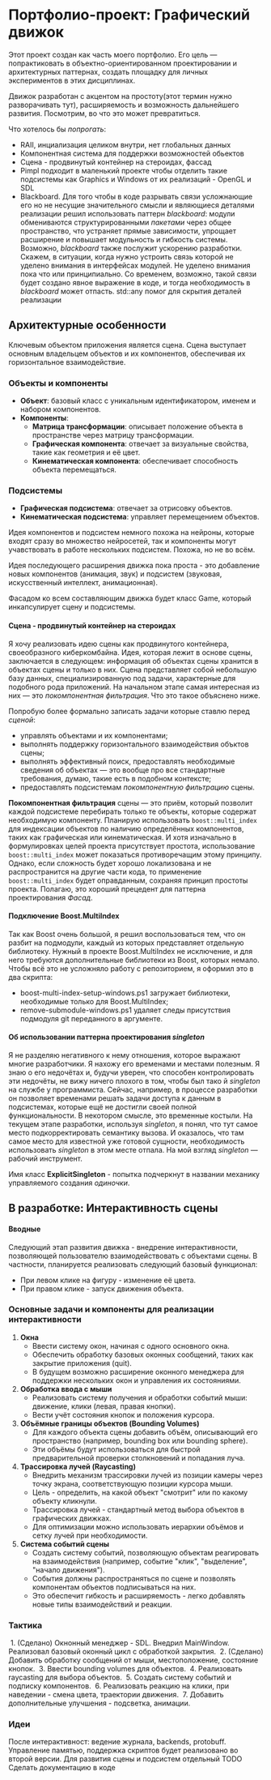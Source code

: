 # Портфолио-проект: Графический движок

Этот проект создан как часть моего портфолио. Его цель — попрактиковать в объектно-ориентированном проектировании и архитектурных паттернах, создать площадку для личных экспериментов в этих дисциплинах. 

Движок разработан с акцентом на простоту(этот термин нужно разворачивать тут), расширяемость и возможность дальнейшего развития. Посмотрим, во что это может превратиться.

Что хотелось бы *попрогать*:
 - RAII, инциализация целиком внутри, нет глобальных данных
 - Компонентная система для поддержки возможностей обьектов
 - Сцена - продвинутый контейнер на стероидах, фассад
 - Pimpl подходит в маленький проекте чтобы отделить такие подсистемы как Graphics и Windows от их реализаций - OpenGL и SDL
 - Blackboard. Для того чтобы в коде разрывать связи усложнающие его но не несущие значительного смысли и являющиеся деталями реализации решил использовать паттерн *blackboard*: модули обмениваются структурированными *пакетами* через общее пространство, что устраняет прямые зависимости, упрощает расширение и повышает модульность и гибкость системы. Возможно, *blackboard* также послужит ускорению разработки. Скажем, в ситуации, когда нужно устроить связь которой не уделено внимания в интерфейсах модулей. Не уделено внимания пока что или принципиально. Со временем, возможно, такой связи будет создано явное выражение в коде, и тогда необходимость в *blackboard* может отпасть. std::any помог для скрытия деталей реализации

## Архитектурные особенности

Ключевым объектом приложения является сцена. Сцена выступает основным владельцем объектов и их компонентов, обеспечивая их горизонтальное взаимодействие.

### Объекты и компоненты

- **Объект**: базовый класс с уникальным идентификатором, именем и набором компонентов.
- **Компоненты**:
  - **Матрица трансформации**: описывает положение объекта в пространстве через матрицу трансформации.
  - **Графическая компонента**: отвечает за визуальные свойства, такие как геометрия и её цвет.
  - **Кинематическая компонента**: обеспечивает способность объекта перемещаться.

### Подсистемы

- **Графическая подсистема**: отвечает за отрисовку объектов.
- **Кинематическая подсистема**: управляет перемещением объектов.

Идея компонентов и подсистем немного похожа на нейроны, которые входят сразу во множество нейросетей, так и компоненты могут учавствовать в работе нескольких подсистем. Похожа, но не во всём.

Идея последующего расширения движка пока проста - это добавление новых компонентов (анимация, звук) и подсистем (звуковая, искусственный интеллект, анимационная).

Фасадом ко всем составляющим движка будет класс Game, который инкапсулирует сцену и подсистемы.

#### Сцена - продвинутый контейнер на стероидах
Я хочу реализовать идею сцены как продвинутого контейнера, своеобразного киберкомбайна. Идея, которая лежит в основе сцены, заключается в следующем: информация об объектах сцены хранится в объектах сцены и только в них. Сцена представляет собой небольшую базу данных, специализированную под задачи, характерные для подобного рода приложений. На начальном этапе самая интересная из них — это *покомпонентная фильтрация*. Что это такое объяснено ниже.

Попробую более формально записать задачи которые ставлю перед *сценой*:
- управлять объектами и их компонентами;
- выполнять поддержку горизонтального взаимодействия объктов сцены;
- выполнять эффективный поиск, предоставлять необходимые сведения об объектах — это вообще про все стандартные требования, думаю, такие есть в подобном контексте;
- предоставлять подсистемам *покомпонентную фильтрацию* сцены.

**Покомпонентная фильтрация** сцены — это приём, который позволит каждой подсистеме перебирать только те объекты, которые содержат необходимую компоненту. Планирую использовать `boost::multi_index` для индексации объектов по наличию определённых компонентов, таких как графическая или кинематическая. И хотя изначально в формулировках целей проекта присутствует простота, использование `boost::multi_index` может показаться противоречащим этому принципу. Однако, если сложность будет хорошо локализована и не распространится на другие части кода, то применение `boost::multi_index` будет оправданным, сохраняя принцип простоты проекта. Полагаю, это хороший прецедент для паттерна проектирования *Фасад*.

#### Подключение Boost.MultiIndex
Так как Boost очень большой, я решил воспользоваться тем, что он разбит на подмодули, каждый из которых представляет отдельную библиотеку. Нужный в проекте Boost.MultiIndex не исключение, и для него требуются дополнительные библиотеки из Boost, которых немало. Чтобы всё это не усложняло работу с репозиторием, я оформил это в два скрипта:
- boost-multi-index-setup-windows.ps1 загружает библиотеки, необходимые только для Boost.MultiIndex;
- remove-submodule-windows.ps1 удаляет следы присутствия подмодуля git переданного в аргументе.

#### Об использовании паттерна проектирования *singleton*
Я не разделяю негативного к нему отношения, которое выражают многие разработчики. Я нахожу его временами и местами полезным. Я знаю о его недочётах и, будучи уверен, что способен контролировать эти недочёты, не вижу ничего плохого в том, чтобы был тако й *singleton* на службе у программиста. Сейчас, например, в процессе разработки он позволяет временами решать задачи доступа к данным в подсистемах, которые ещё не достигли своей полной функциональности. В некотором смысле, это временные костыли. На текущем этапе разработки, используя *singleton*, я понял, что тут самое место подкорректировать семантику вызова. И оказалось, что там самое место для известной уже готовой сущности, необходимость использовать *singleton* в этом месте отпала. На мой взгляд *singleton* — рабочий инструмент.

Имя класс **ExplicitSingleton** - попытка подчеркнут в названии механику управляемого создания *одиночки*.

## В разработке: Интерактивность сцены
#### Вводные
Следующий этап развития движка - внедрение интерактивности, позволяющей пользователю взаимодействовать с объектами сцены. В частности, планируется реализовать следующий базовый функционал:

- При левом клике на фигуру - изменение её цвета.
- При правом клике - запуск движения объекта.

### Основные задачи и компоненты для реализации интерактивности

1. **Окна**
   - Ввести систему окон, начиная с одного основного окна.
   - Обеспечить обработку базовых оконных сообщений, таких как закрытие приложения (quit).
   - В будущем возможно расширение оконного менеджера для поддержки нескольких окон и управления их состояниями.
2. **Обработка ввода с мыши**
   - Реализовать систему получения и обработки событий мыши: движение, клики (левая, правая кнопки).
   - Вести учёт состояния кнопок и положения курсора.
3. **Объёмные границы объектов (Bounding Volumes)**
   - Для каждого объекта сцены добавить объём, описывающий его пространство (например, bounding box или bounding sphere).
   - Эти объёмы будут использоваться для быстрой предварительной проверки столкновений и попадания луча.
4. **Трассировка лучей (Raycasting)**
   - Внедрить механизм трассировки лучей из позиции камеры через точку экрана, соответствующую позиции курсора мыши.
   - Цель - определить, на какой объект "смотрит" или по какому объекту кликнули.
   - Трассировка лучей - стандартный метод выбора объектов в графических движках.
   - Для оптимизации можно использовать иерархии объёмов и сетку лучей при необходимости.
5. **Система событий сцены**
   - Создать систему событий, позволяющую объектам реагировать на взаимодействия (например, событие "клик", "выделение", "начало движения").
   - События должны распространяться по сцене и позволять компонентам объектов подписываться на них.
   - Это обеспечит гибкость и расширяемость - легко добавлять новые типы взаимодействий и реакции.

### Тактика

 1. (Сделано) Окнонный менеджер - SDL. Внедрил MainWindow. Реализовал базовый оконный цикл с обработкой закрытия.
 2. (Сделано) Добавить обработку сообщений от мыши, местоположение, состояние кнопок.
 3. Ввести bounding volumes для объектов.
 4. Реализовать raycasting для выбора объектов.
 5. Создать систему событий и подписку компонентов.
 6. Реализовать реакцию на клики, при наведении - смена цвета, траектории движения.
 7. Добавить дополнительные улучшения - подсветка, анимации.

### Идеи
После интерактивност: ведение журнала, backends, protobuff. Управление памятью, поддержка скриптов будет реализовано во второй версии.
Для развития сцены и подсистем отдельный TODO
Сделать документацию в коде
